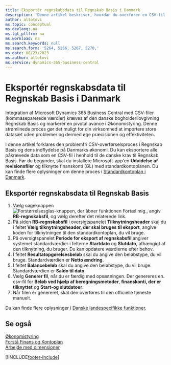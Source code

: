 ```yaml
---
title: Eksportér regnskabsdata til Regnskab Basis i Danmark
description: 'Denne artikel beskriver, hvordan du overfører en CSV-fil (kommasepareret), der indeholder regnskabsdata til Regnskab Basis i Danmark.'
author: altotovi
ms.topic: conceptual
ms.devlang: na
ms.tgt_pltfrm: na
ms.workload: na
ms.search.keywords: null
ms.search.form: '5264, 5266, 5267, 5270,'
ms.date: 08/23/2023
ms.author: altotovi
ms.service: dynamics-365-business-central
---
```


# <a name="export-accounting-data-to-regnskab-basis-in-denmark"></a>Eksportér regnskabsdata til Regnskab Basis i Danmark

Integration af Microsoft Dynamics 365 Business Central med CSV-filer (kommaseparerede værdier) kræves af den danske bogholderilovgivning Regnskab Basis og markerer en pivotal avance i Økonomistyring. Denne strømlinede proces gør det muligt for din virksomhed at importere store datasæt uden problemer og dermed øge præcisionen og effektiviteten.

I denne artikel forklares den problemfri CSV-overførselsproces i Regnskab Basis og dens indflydelse på Danmarks økonomi. Du kan eksportere alle påkrævede data som en CSV-fil i henhold til de danske krav til Regnskab Basis. Før du begynder, skal du installere Microsoft-app'en **Udvidelse af revisionsfiler** og tilknytte finanskonti (GL) med standardkontoplanen. Du kan finde flere oplysninger om denne proces i [Standardkontoplan i Danmark](how-to-set-up-standard-coa.md).

## <a name="export-accounting-data-to-regnskab-basis"></a>Eksportér regnskabsdata til Regnskab Basis

1. Vælg søgeknappen ![Forstørrelsesglas-knappen, der åbner funktionen Fortæl mig.](../../media/ui-search/search_small.png "Fortæl mig, hvad du vil foretage dig"), angiv **RB-regnskabsfil**, og vælg derefter det relaterede link.
2. På siden **RB-regnskabsfil** i oversigtspanelet **Tilknytningsheader** skal du i feltet **Vælg tilknytningsheader, der skal bruges til eksport**, angive koden for tilknytningen til den standardkontoplan, du vil bruge.
3. På oversigtspanelet **Periode for eksport af regnskabsfil** angiver systemet standardværdier i felterne **Startdato** og **Slutdato**, afhængigt af den tilknytning, du bruger. Du kan opdatere værdierne efter behov.
4. I feltet **Resultatopgørelsesbeløb** skal du angive den beløbstype, du vil bruge. Standardværdien er **Netto ændring**.
5. I feltet **Balancebeløb** skal du angive den beløbstype, du vil bruge. Standardværdien er **Saldo til dato**.
6. Vælg **Generer fil**, når du er færdig med opsætningen. Der genereres en. csv-fil for **Beløb ved hjælp af beregningsmetoder**, **finanskonti, der er tilknyttet** og **Start-og slutdatoer**.
7. Når filen er genereret, skal den overføres til den officielle tjeneste manuelt.

Du kan finde flere oplysninger i [Danske landespecifikke funktioner](denmark-local-functionality.md).

## <a name="see-also"></a>Se også

[Økonomistyring](../../finance.md)  
[Forstå Finans og Kontoplan](../../finance-general-ledger.md)  
[Arbejde med dimensioner](../../finance-dimensions.md)  

[!INCLUDE[footer-include](../../includes/footer-banner.md)]
